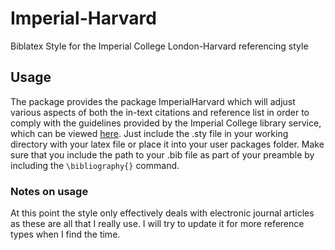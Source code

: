# Imperial-Harvard

Biblatex Style for the Imperial College London-Harvard referencing style

## Usage

The package provides the package ImperialHarvard which will adjust various aspects of both the in-text citations and reference list in order to comply with the guidelines provided by the Imperial College library service, which can be viewed [here](https://www.imperial.ac.uk/media/imperial-college/administration-and-support-services/library/public/harvard.pdf). Just include the .sty file in your working directory with your latex file or place it into your user packages folder. Make sure that you include the path to your .bib file as part of your preamble by including the `\bibliography{}` command.

### Notes on usage

At this point the style only effectively deals with electronic journal articles as these are all that I really use. I will try to update it for more reference types when I find the time.
